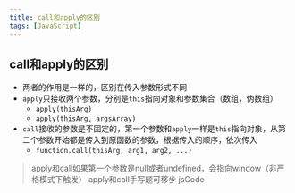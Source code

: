 ```yaml
---
title: call和apply的区别
tags: [JavaScript]
---
```


## call和apply的区别

- 两者的作用是一样的，区别在传入参数形式不同
- `apply`只接收两个参数，分别是`this`指向对象和参数集合（数组，伪数组）
  - `apply(thisArg)`
  - `apply(thisArg, argsArray)`
- `call`接收的参数是不固定的，第一个参数和`apply`一样是`this`指向对象，从第二个参数开始都是传入到原函数的参数，根据传入的顺序，依次传入
  - `function.call(thisArg, arg1, arg2, ...)`

> apply和call如果第一个参数是null或者undefined，会指向window（非严格模式下触发）
> apply和call手写题可移步 jsCode